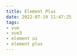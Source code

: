 ```yaml
---
title: Element Plus
date: 2022-07-19 11:47:25
tags:
- vue
- vue3
- element ui
- element plus
---
```


